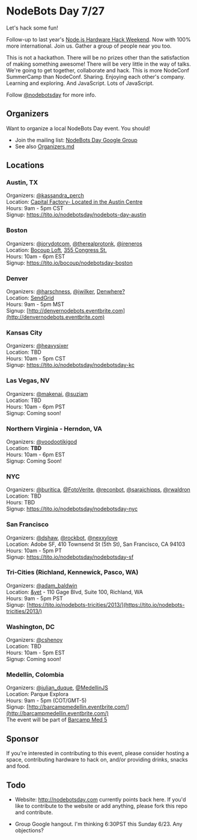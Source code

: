 # NodeBots Day 7/27

Let's hack some fun!

Follow-up to last year's [Node.js Hardware Hack Weekend](https://github.com/dshaw/hard-hack-2012). Now with 100% more international. Join us. Gather a group of people near you too.

This is not a hackathon. There will be no prizes other than the satisfaction of making something awesome! There will be very little in the way of talks. We're going to get together, collaborate and hack. This is more NodeConf SummerCamp than NodeConf. Sharing. Enjoying each other's company. Learning and exploring. And JavaScript. Lots of JavaScript.

Follow [@nodebotsday](https://twitter.com/nodebotsday) for more info.

## Organizers

Want to organize a local NodeBots Day event. You should!

* Join the mailing list: [NodeBots Day Google Group](https://groups.google.com/forum/#!forum/nodebotsday)
* See also [Organizers.md](https://github.com/nodebots/nodebotsday/blob/master/Organizers.md)

## Locations

### Austin, TX

Organizers: [@kassandra_perch](https://twitter.com/kassandra_perch)<br>
Location: [Capital Factory- Located in the Austin Centre](http://capitalfactory.com/)<br>
Hours: 9am - 5pm CST<br>
Signup: https://tito.io/nodebotsday/nodebots-day-austin

### Boston

Organizers: [@jorydotcom](https://twitter.com/jorydotcom), [@therealprotonk](https://twitter.com/therealprotonk), [@ireneros](https://twitter.com/ireneros)<br>
Location: [Bocoup Loft](http://bocoup.com/), [355 Congress St.](http://gul.ly/u2)<br>
Hours: 10am - 6pm EST<br>
Signup: https://tito.io/bocoup/nodebotsday-boston

### Denver

Organizers: [@harschness](https://twitter.com/harschness), [@jwilker](https://twitter.com/jwilker), [Denwhere?](http://www.denwhere.com)<br>
Location: [SendGrid](https://maps.google.com/maps?q=1451+Larimer+Street+Denver,+CO+80202)<br>
Hours: 9am - 5pm MST<br>
Signup: [http://denvernodebots.eventbrite.com](http://denvernodebots.eventbrite.com)

### Kansas City

Organizers: [@heavysixer](https://twitter.com/heavysixer)<br>
Location: TBD<br>
Hours: 10am - 5pm CST<br>
Signup: https://tito.io/nodebotsday/nodebotsday-kc

### Las Vegas, NV

Organizers: [@makenai](https://twitter.com/makenai), [@suziam](https://twitter.com/suziam)<br>
Location: TBD<br>
Hours: 10am - 6pm PST<br>
Signup: Coming soon!

### Northern Virginia - Herndon, VA

Organizers: [@voodootikigod](https://twitter.com/voodootikigod)<br/>
Location: <b>TBD</b><br/>
Hours: 10am - 6pm EST<br/>
Signup: Coming Soon!

### NYC

Organizers: [@buritica](https://twitter.com/buritica), [@FotoVerite](https://twitter.com/FotoVerite), [@reconbot](https://twitter.com/reconbot), [@sarajchipps](https://twitter.com/sarajchipps), [@rwaldron](https://twitter.com/rwaldron)<br>
Location: TBD<br>
Hours: TBD<br>
Signup: https://tito.io/nodebotsday/nodebotsday-nyc

### San Francisco

Organizers: [@dshaw](https://twitter.com/dshaw), [@rockbot](https://twitter.com/rockbot), [@nexxylove](https://twitter.com/nexxylove)<br>
Location: Adobe SF, 410 Townsend St (5th St), San Francisco, CA 94103<br>
Hours: 10am - 5pm PT<br>
Signup: https://tito.io/nodebotsday/nodebotsday-sf

### Tri-Cities (Richland, Kennewick, Pasco, WA)

Organizers: [@adam_baldwin](https://twitter.com/adam_baldwin)<br/>
Location: [&yet](http://andyet.com) - 110 Gage Blvd, Suite 100, Richland, WA<br/>
Hours: 9am - 5pm PST<br/>
Signup: [https://tito.io/nodebots-tricities/2013/](https://tito.io/nodebots-tricities/2013/)

### Washington, DC

Organizers: [@cshenoy](https://twitter.com/cshenoy)<br>
Location: TBD<br>
Hours: 10am - 5pm EST<br>
Signup: Coming soon!

### Medellín, Colombia

Organizers: [@julian_duque](https://twitter.com/julian_duque), [@MedellinJS](https://twitter.com/medellinjs)<br>
Location: Parque Explora<br>
Hours: 9am - 5pm (COT/GMT-5)<br>
Signup: [http://barcampmedellin.eventbrite.com/](http://barcampmedellin.eventbrite.com/)<br>
The event will be part of [Barcamp Med 5](http://www.barcampmedellin.org/)


## Sponsor

If you're interested in contributing to this event, please consider hosting a space, contributing hardware to hack on, and/or providing drinks, snacks and food.

## Todo

* Website: http://nodebotsday.com currently points back here. If you'd like to contribute to the website or add anything, please fork this repo and contribute.

* Group Google hangout. I'm thinking 6:30PST this Sunday 6/23. Any
  objections?
